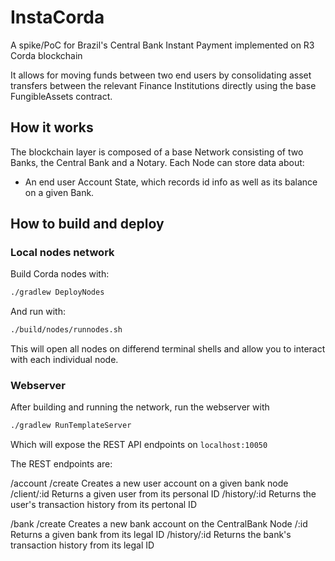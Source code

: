 # InstaCorda
A spike/PoC for Brazil's Central Bank Instant Payment implemented on R3 Corda blockchain

It allows for moving funds between two end users by consolidating asset transfers between the relevant Finance Institutions directly using the base FungibleAssets contract.

## How it works
The blockchain layer is composed of a base Network consisting of two Banks, the Central Bank and a Notary.
Each Node can store data about:
* An end user Account State, which records id info as well as its balance on a given Bank.

## How to build and deploy
### Local nodes network
Build Corda nodes with:
```bash
./gradlew DeployNodes
```
And run with: 
```bash
./build/nodes/runnodes.sh
```
This will open all nodes on differend terminal shells and allow you to interact with each individual node.

### Webserver
After building and running the network, run the webserver with
```bash
./gradlew RunTemplateServer
```
Which will expose the REST API endpoints on `localhost:10050`

The REST endpoints are:

/account
  /create
    Creates a new user account on a given bank node
  /client/:id
    Returns a given user from its personal ID
  /history/:id
    Returns the user's transaction history from its pertonal ID
    
/bank
  /create
    Creates a new bank account on the CentralBank Node
  /:id
    Returns a given bank from its legal ID
  /history/:id
    Returns the bank's transaction history from its legal ID
  
